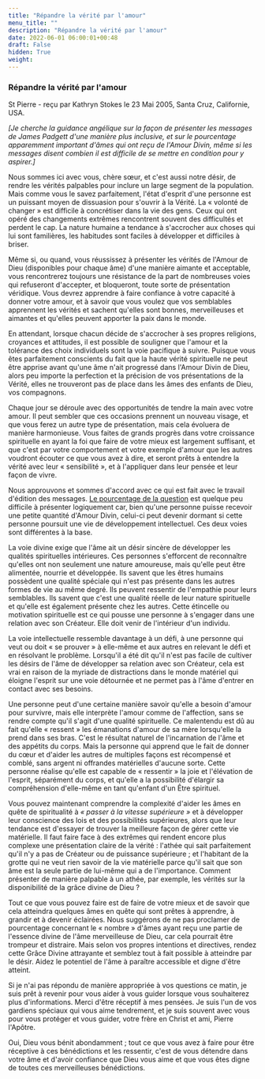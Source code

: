 ```yaml
---
title: "Répandre la vérité par l'amour"
menu_title: ""
description: "Répandre la vérité par l'amour"
date: 2022-06-01 06:00:01+00:48
draft: False
hidden: True
weight:
---
```

### Répandre la vérité par l'amour

St Pierre - reçu par Kathryn Stokes le 23 Mai 2005, Santa Cruz, Californie, USA.

*[Je cherche la guidance angélique sur la façon de présenter les messages de James Padgett d'une manière plus inclusive, et sur le pourcentage apparemment important d'âmes qui ont reçu de l'Amour Divin, même si les messages disent combien il est difficile de se mettre en condition pour y aspirer.]*

Nous sommes ici avec vous, chère sœur, et c'est aussi notre désir, de rendre les vérités palpables pour inclure un large segment de la population. Mais comme vous le savez parfaitement, l'état d'esprit d'une personne est un puissant moyen de dissuasion pour s'ouvrir à la Vérité. La « volonté de changer » est difficile à concrétiser dans la vie des gens. Ceux qui ont opéré des changements extrêmes rencontrent souvent des difficultés et perdent le cap. La nature humaine a tendance à s'accrocher aux choses qui lui sont familières, les habitudes sont faciles à développer et difficiles à briser.

Même si, ou quand, vous réussissez à présenter les vérités de l'Amour de Dieu (disponibles pour chaque âme) d'une manière aimante et acceptable, vous rencontrerez toujours une résistance de la part de nombreuses voies qui refuseront d'accepter, et bloqueront, toute sorte de présentation véridique. Vous devrez apprendre à faire confiance à votre capacité à donner votre amour, et à savoir que vous voulez que vos semblables apprennent les vérités et sachent qu'elles sont bonnes, merveilleuses et aimantes et qu'elles peuvent apporter la paix dans le monde.

En attendant, lorsque chacun décide de s'accrocher à ses propres religions, croyances et attitudes, il est possible de souligner que l'amour et la tolérance des choix individuels sont la voie pacifique à suivre. Puisque vous êtes parfaitement conscients du fait que la haute vérité spirituelle ne peut être apprise avant qu'une âme n'ait progressé dans l'Amour Divin de Dieu, alors peu importe la perfection et la précision de vos présentations de la Vérité, elles ne trouveront pas de place dans les âmes des enfants de Dieu, vos compagnons.

Chaque jour se déroule avec des opportunités de tendre la main avec votre amour. Il peut sembler que ces occasions prennent un nouveau visage, et que vous ferez un autre type de présentation, mais cela évoluera de manière harmonieuse. Vous faites de grands progrès dans votre croissance spirituelle en ayant la foi que faire de votre mieux est largement suffisant, et que c'est par votre comportement et votre exemple d'amour que les autres voudront écouter ce que vous avez à dire, et seront prêts à entendre la vérité avec leur « sensibilité », et à l'appliquer dans leur pensée et leur façon de vivre.

Nous approuvons et sommes d'accord avec ce qui est fait avec le travail d'édition des messages. [Le pourcentage de la question](/fr-contemporary-messages/fr-contemporary-messages-by-date-order/fr-contemporary-messages-2001/fr-2001-7-15-1-ar-st-john/) est quelque peu difficile à présenter logiquement car, bien qu'une personne puisse recevoir une petite quantité d'Amour Divin, celui-ci peut devenir dormant si cette personne poursuit une vie de développement intellectuel. Ces deux voies sont différentes à la base.

La voie divine exige que l'âme ait un désir sincère de développer les qualités spirituelles intérieures. Ces personnes s'efforcent de reconnaître qu'elles ont non seulement une nature amoureuse, mais qu'elle peut être alimentée, nourrie et développée. Ils savent que les êtres humains possèdent une qualité spéciale qui n'est pas présente dans les autres formes de vie au même degré. Ils peuvent ressentir de l'empathie pour leurs semblables. Ils savent que c'est une qualité réelle de leur nature spirituelle et qu'elle est également présente chez les autres. Cette étincelle ou motivation spirituelle est ce qui pousse une personne à s'engager dans une relation avec son Créateur. Elle doit venir de l'intérieur d'un individu.

La voie intellectuelle ressemble davantage à un défi, à une personne qui veut ou doit « se prouver » à elle-même et aux autres en relevant le défi et en résolvant le problème. Lorsqu'il a été dit qu'il n'est pas facile de cultiver les désirs de l'âme de développer sa relation avec son Créateur, cela est vrai en raison de la myriade de distractions dans le monde matériel qui éloigne l'esprit sur une voie détournée et ne permet pas à l'âme d'entrer en contact avec ses besoins.

Une personne peut d'une certaine manière savoir qu'elle a besoin d'amour pour survivre, mais elle interprète l'amour comme de l'affection, sans se rendre compte qu'il s'agit d'une qualité spirituelle. Ce malentendu est dû au fait qu'elle « ressent » les émanations d'amour de sa mère lorsqu'elle la prend dans ses bras. C'est le résultat naturel de l'incarnation de l'âme et des appétits du corps. Mais la personne qui apprend que le fait de donner du cœur et d'aider les autres de multiples façons est récompensé et comblé, sans argent ni offrandes matérielles d'aucune sorte. Cette personne réalise qu'elle est capable de « ressentir » la joie et l'élévation de l'esprit, séparément du corps, et qu'elle a la possibilité d'élargir sa compréhension d'elle-même en tant qu'enfant d'un Être spirituel.

Vous pouvez maintenant comprendre la complexité d'aider les âmes en quête de spiritualité à *« passer à la vitesse supérieure »* et à développer leur conscience des lois et des possibilités supérieures, alors que leur tendance est d'essayer de trouver la meilleure façon de gérer cette vie matérielle. Il faut faire face à des extrêmes qui rendent encore plus complexe une présentation claire de la vérité : l'athée qui sait parfaitement qu'il n'y a pas de Créateur ou de puissance supérieure ; et l'habitant de la grotte qui ne veut rien savoir de la vie matérielle parce qu'il sait que son âme est la seule partie de lui-même qui a de l'importance. Comment présenter de manière palpable à un athée, par exemple, les vérités sur la disponibilité de la grâce divine de Dieu ?

Tout ce que vous pouvez faire est de faire de votre mieux et de savoir que cela atteindra quelques âmes en quête qui sont prêtes à apprendre, à grandir et à devenir éclairées. Nous suggérons de ne pas proclamer de pourcentage concernant le « nombre » d'âmes ayant reçu une partie de l'essence divine de l'âme merveilleuse de Dieu, car cela pourrait être trompeur et distraire. Mais selon vos propres intentions et directives, rendez cette Grâce Divine attrayante et semblez tout à fait possible à atteindre par le désir. Aidez le potentiel de l'âme à paraître accessible et digne d'être atteint.

Si je n'ai pas répondu de manière appropriée à vos questions ce matin, je suis prêt à revenir pour vous aider à vous guider lorsque vous souhaiterez plus d'informations. Merci d'être réceptif à mes pensées. Je suis l'un de vos gardiens spéciaux qui vous aime tendrement, et je suis souvent avec vous pour vous protéger et vous guider, votre frère en Christ et ami, Pierre l'Apôtre.

Oui, Dieu vous bénit abondamment ; tout ce que vous avez à faire pour être réceptive à ces bénédictions et les ressentir, c'est de vous détendre dans votre âme et d'avoir confiance que Dieu vous aime et que vous êtes digne de toutes ces merveilleuses bénédictions.
